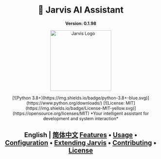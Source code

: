 <div align="center">

# 🤖 Jarvis AI Assistant
**Version: 0.1.98**
<p align="center">
  <img src="docs/images/jarvis-logo.png" alt="Jarvis Logo" width="200"/>
</p>
[![Python 3.8+](https://img.shields.io/badge/python-3.8+-blue.svg)](https://www.python.org/downloads/)
[![License: MIT](https://img.shields.io/badge/License-MIT-yellow.svg)](https://opensource.org/licenses/MIT)
*Your intelligent assistant for development and system interaction*

English | [简体中文](README_zh.md)
[Features](#features) •
[Usage](#usage) •
[Configuration](#configuration) •
[Extending Jarvis](#-extending-jarvis) •
[Contributing](#-contributing) •
[License](#-license)
---
